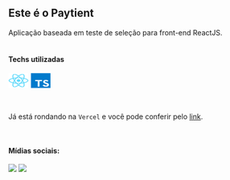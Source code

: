 ## Este é o Paytient
Aplicação baseada em teste de seleção para front-end ReactJS.
<br><br>

<div style="display: inline_block">
  <h4>Techs utilizadas</h4>
  <img align="center" alt="devbran-React" height="30" width="40" src="https://raw.githubusercontent.com/devicons/devicon/master/icons/react/react-original.svg">
  <img align="center" alt="devbran-Ts" height="30" width="40" src="https://raw.githubusercontent.com/devicons/devicon/master/icons/typescript/typescript-plain.svg">
</div>

<br><br>
Já está rondando na  `Vercel` e você pode conferir pelo [link](https://paytient.vercel.app/).

<br>

<h4>Mídias sociais:</strong></h4>
  <div>
    <a href="https://instagram.com/evbran" target="_blank"><img src="https://img.shields.io/badge/-Instagram-%23E4405F?style=for-the-badge&logo=instagram&logoColor=white" target="_blank"></a>
  <a href="https://www.linkedin.com/in/devbran" target="_blank"><img src="https://img.shields.io/badge/-LinkedIn-%230077B5?style=for-the-badge&logo=linkedin&logoColor=white" target="_blank"></a> 
  </div>

